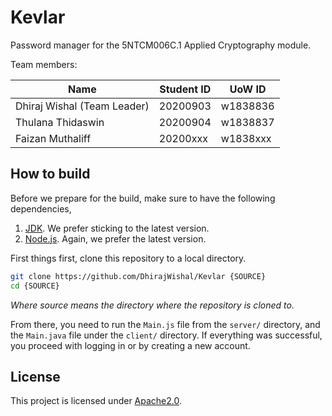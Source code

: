 # Kevlar

Password manager for the 5NTCM006C.1 Applied Cryptography module.

Team members:

| Name                        | Student ID | UoW ID   |
| --------------------------- | ---------- | -------- |
| Dhiraj Wishal (Team Leader) | 20200903   | w1838836 |
| Thulana Thidaswin           | 20200904   | w1838837 |
| Faizan Muthaliff            | 20200xxx   | w1838xxx |

## How to build

Before we prepare for the build, make sure to have the following dependencies,

1. [JDK](https://www.oracle.com/java/technologies/downloads/). We prefer sticking to the latest version.
2. [Node.js](https://nodejs.org/en/). Again, we prefer the latest version.

First things first, clone this repository to a local directory.

```bash
git clone https://github.com/DhirajWishal/Kevlar {SOURCE}
cd {SOURCE}
```

*Where source means the directory where the repository is cloned to.*

From there, you need to run the `Main.js` file from the `server/` directory, and the `Main.java` file under the `client/` directory. If everything was successful, you proceed with logging in or by creating a new
account.

## License

This project is licensed under [Apache2.0](https://www.apache.org/licenses/LICENSE-2.0).
